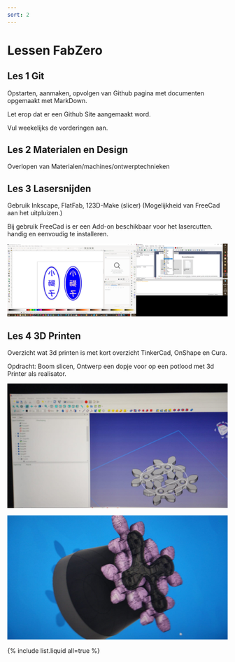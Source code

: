 ```yaml
---
sort: 2
---
```


# Lessen FabZero

## Les 1 Git

Opstarten, aanmaken, opvolgen van Github pagina met documenten opgemaakt met MarkDown.

Let erop dat er een Github Site aangemaakt word. 

Vul weekelijks de vorderingen aan. <!--Hier kunnen opmerkingen staan.-->

## Les 2 Materialen en Design

Overlopen van Materialen/machines/ontwerptechnieken

## Les 3 Lasersnijden

Gebruik Inkscape, FlatFab, 123D-Make (slicer) (Mogelijkheid van FreeCad aan het uitpluizen.)

Bij gebruik FreeCad is er een Add-on beschikbaar voor het lasercutten. handig en eenvoudig te installeren.

![ScreenShotInkscapeStempel]({{site.baseurl}}/../../assets/ScreenshotStempel.svg)

## Les 4 3D Printen

Overzicht wat 3d printen is met kort overzicht TinkerCad, OnShape en Cura.

Opdracht: Boom slicen, Ontwerp een dopje voor op een potlood met 3d Printer als realisator.

![ScreenShotFreeCADGear]({{site.baseurl}}/../../assets/FreeCadGear.jpg)

![ScreenShotFreeCadF360]({{site.baseurl}}/../../assets/F360FreeCad.jpg)

{% include list.liquid all=true %}
